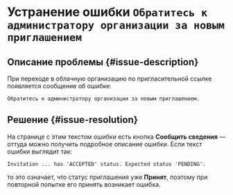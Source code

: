 # Устранение ошибки `Обратитесь к администратору организации за новым приглашением`


## Описание проблемы {#issue-description}

При переходе в облачную организацию по пригласительной ссылке появляется сообщение об ошибке:
```
Обратитесь к администратору организации за новым приглашением.
```

## Решение {#issue-resolution}

На странице с этим текстом ошибки есть кнопка **Сообщить сведения** — оттуда можно получить подробное описание ошибки. Если текст ошибки выглядит так:

```text
Invitation ... has 'ACCEPTED' status. Expected status 'PENDING'.
```
то это означает, что статус приглашения уже **Принят**, поэтому при повторной попытке его принять возникает ошибка.